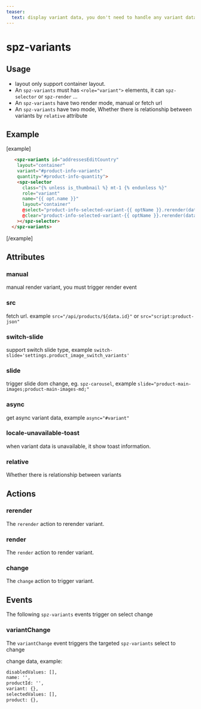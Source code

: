 ```yaml
---
teaser:
  text: display variant data, you don't need to handle any variant data
---
```


# spz-variants

## Usage

-   layout only support container layout.
-   An `spz-variants` must has `<role="variant">` elements, it can `spz-selector` or `spz-render` ...
-   An `spz-variants` have two render mode, manual or fetch url
-   An `spz-variants` have two mode, Whether there is relationship between variants by `relative` attribute
## Example

[example]

```html
   <spz-variants id="addressesEditCountry"
    layout="container"
    variant="#product-info-variants"
    quantity="#product-info-quantity">
    <spz-selector
      class="{% unless is_thumbnail %} mt-1 {% endunless %}"
      role="variant"
      name="{{ opt.name }}"
      layout="container"
      @select="product-info-selected-variant-{{ optName }}.rerender(data=event);product-info-variants.change(data=event);"
      @clear="product-info-selected-variant-{{ optName }}.rerender(data=event);"
    ></spz-selector>
  </spz-variants>
```

[/example]

## Attributes

### manual

manual render variant, you must trigger render event

### src

fetch url. example `src="/api/products/${data.id}"` or `src="script:product-json"`

### switch-slide

support switch slide type, example `switch-slide='settings.product_image_switch_variants'`

### slide

trigger slide dom change, eg. `spz-carousel`, example `slide="product-main-images;product-main-images-md;"`


### async

get async variant data, example `async="#variant"`

### locale-unavailable-toast

when variant data is unavailable, it show toast information.

### relative

Whether there is relationship between variants
## Actions

### rerender

The `rerender` action to rerender variant.

### render

The `render` action to render variant.

### change

The `change` action to trigger variant.

## Events

The following `spz-variants` events trigger on select change

### variantChange

The `variantChange` event triggers the targeted `spz-variants` select to change

change data, example:
```html
disabledValues: [],
name: '',
productId: '',
variant: {},
selectedValues: [],
product: {},

```


